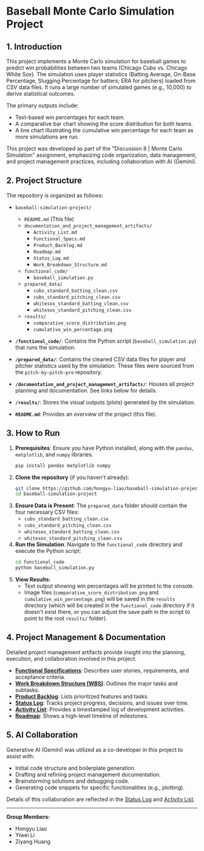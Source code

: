 # Baseball Monte Carlo Simulation Project

## 1. Introduction

This project implements a Monte Carlo simulation for baseball games to predict win probabilities between two teams (Chicago Cubs vs. Chicago White Sox). The simulation uses player statistics (Batting Average, On-Base Percentage, Slugging Percentage for batters; ERA for pitchers) loaded from CSV data files. It runs a large number of simulated games (e.g., 10,000) to derive statistical outcomes.

The primary outputs include:
* Text-based win percentages for each team.
* A comparative bar chart showing the score distribution for both teams.
* A line chart illustrating the cumulative win percentage for each team as more simulations are run.

This project was developed as part of the "Discussion 8 | Monte Carlo Simulation" assignment, emphasizing code organization, data management, and project management practices, including collaboration with AI (Gemini).

## 2. Project Structure

The repository is organized as follows:

* `baseball-simulation-project/`
    * `README.md` (This file)
    * `documentation_and_project_management_artifacts/`
        * `Activity_List.md`
        * `Functional_Specs.md`
        * `Product_Backlog.md`
        * `Roadmap.md`
        * `Status_Log.md`
        * `Work_Breakdown_Structure.md`
    * `functional_code/`
        * `baseball_simulation.py`
    * `prepared_data/`
        * `cubs_standard_batting_clean.csv`
        * `cubs_standard_pitching_clean.csv`
        * `whitesox_standard_batting_clean.csv`
        * `whitesox_standard_pitching_clean.csv`
    * `results/`
        * `comparative_score_distribution.png`
        * `cumulative_win_percentage.png`

* **`/functional_code/`**: Contains the Python script (`baseball_simulation.py`) that runs the simulation.
* **`/prepared_data/`**: Contains the cleaned CSV data files for player and pitcher statistics used by the simulation. These files were sourced from the `pitch-by-pitch-pro` repository.
* **`/documentation_and_project_management_artifacts/`**: Houses all project planning and documentation. See links below for details.
* **`/results/`**: Stores the visual outputs (plots) generated by the simulation.
* **`README.md`**: Provides an overview of the project (this file).


## 3. How to Run

1.  **Prerequisites**: Ensure you have Python installed, along with the `pandas`, `matplotlib`, and `numpy` libraries.
    ```bash
    pip install pandas matplotlib numpy
    ```
2.  **Clone the repository** (if you haven't already):
    ```bash
    git clone https://github.com/hongyu-liao/baseball-simulation-project
    cd baseball-simulation-project
    ```
3.  **Ensure Data is Present**: The `prepared_data` folder should contain the four necessary CSV files:
    * `cubs_standard_batting_clean.csv`
    * `cubs_standard_pitching_clean.csv`
    * `whitesox_standard_batting_clean.csv`
    * `whitesox_standard_pitching_clean.csv`
4.  **Run the Simulation**: Navigate to the `functional_code` directory and execute the Python script:
    ```bash
    cd functional_code
    python baseball_simulation.py
    ```
5.  **View Results**:
    * Text output showing win percentages will be printed to the console.
    * Image files (`comparative_score_distribution.png` and `cumulative_win_percentage.png`) will be saved in the `results` directory (which will be created in the `functional_code` directory if it doesn't exist there, or you can adjust the save path in the script to point to the root `results/` folder).

## 4. Project Management & Documentation

Detailed project management artifacts provide insight into the planning, execution, and collaboration involved in this project.

* **[Functional Specifications](./documentation_and_project_management_artifacts/Functional_Specs.md)**: Describes user stories, requirements, and acceptance criteria.
* **[Work Breakdown Structure (WBS)](./documentation_and_project_management_artifacts/Work_Breakdown_Structure.md)**: Outlines the major tasks and subtasks.
* **[Product Backlog](./documentation_and_project_management_artifacts/Product_Backlog.md)**: Lists prioritized features and tasks.
* **[Status Log](./documentation_and_project_management_artifacts/Status_Log.md)**: Tracks project progress, decisions, and issues over time.
* **[Activity List](./documentation_and_project_management_artifacts/Activity_List.md)**: Provides a timestamped log of development activities.
* **[Roadmap](./documentation_and_project_management_artifacts/Roadmap.md)**: Shows a high-level timeline of milestones.

## 5. AI Collaboration

Generative AI (Gemini) was utilized as a co-developer in this project to assist with:
* Initial code structure and boilerplate generation.
* Drafting and refining project management documentation.
* Brainstorming solutions and debugging code.
* Generating code snippets for specific functionalities (e.g., plotting).

Details of this collaboration are reflected in the [Status Log](./documentation_and_project_management_artifacts/Status_Log.md) and [Activity List](./documentation_and_project_management_artifacts/Activity_List.md).

---
**Group Members:**
* Hongyu Liao
* Yiwei Li
* Ziyang Huang

